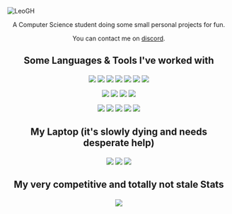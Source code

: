 ![LeoGH](https://user-images.githubusercontent.com/88405502/172062181-f94096b5-50f5-406d-b41e-37e661ecebfa.svg)

<p align="center">A Computer Science student doing some small personal projects for fun.</p>
<p align="center">You can contact me on <a href="https://discord.com/invite/yx3gkv6Why">discord</a>.</p>

## <p align="center">Some Languages & Tools I've worked with</p>

<!-- Languages -->
<p align="center">
<img src="https://img.shields.io/badge/Go-222535?style=for-the-badge&logo=go&logoColor=C44C4C"> <img src="https://img.shields.io/badge/Java-222535?style=for-the-badge&logo=oracle&logoColor=C44C4C"> <img src="https://img.shields.io/badge/JavaScript-222535?style=for-the-badge&logo=javascript&logoColor=C44C4C"> <img src="https://img.shields.io/badge/TypeScript-222535?style=for-the-badge&logo=typescript&logoColor=C44C4C"> <img src="https://img.shields.io/badge/Kotlin-222535?style=for-the-badge&logo=kotlin&logoColor=C44C4C"> <img src="https://img.shields.io/badge/Python-222535?style=for-the-badge&logo=python&logoColor=C44C4C"> <img src="https://img.shields.io/badge/sql-222535?style=for-the-badge&logo=sqlite&logoColor=C44C4C">
</p>

<!-- Apps/Programs -->
<p align="center">
<img src="https://img.shields.io/badge/VS_CODE-222535?style=for-the-badge&logo=visual%20studio%20code&logoColor=C44C4C"> <img src="https://img.shields.io/badge/intellij_idea-222535?style=for-the-badge&logo=intellij%20idea&logoColor=C44C4C"> <img src="https://img.shields.io/badge/android_studio-222535?style=for-the-badge&logo=android%20studio&logoColor=C44C4C"> <img src="https://img.shields.io/badge/figma-222535?style=for-the-badge&logo=figma&logoColor=C44C4C">
</p>

<!-- Other tools -->
<p align="center">
<img src="https://img.shields.io/badge/gradle-222535?style=for-the-badge&logo=gradle&logoColor=C44C4C"> <img src="https://img.shields.io/badge/maven-222535?style=for-the-badge&logo=apache%20maven&logoColor=C44C4C"> <img src="https://img.shields.io/badge/digital_ocean_vps-222535?style=for-the-badge&logo=digitalocean&logoColor=C44C4C"> <img src="https://img.shields.io/badge/git-222535?style=for-the-badge&logo=git&logoColor=C44C4C"> <img src="https://img.shields.io/badge/Svelte-222535?style=for-the-badge&logo=svelte&logoColor=C44C4C">
</p>

## <p align="center">My Laptop (it's slowly dying and needs desperate help)</p>

<p align="center">
<img src="https://img.shields.io/badge/CPU-i5_8th_gen-C44C4C?style=for-the-badge&logo=intel&logoColor=C44C4C&labelColor=222535"> <img src="https://img.shields.io/badge/Ram-16gb-C44C4C?style=for-the-badge&labelColor=222535"> <img src="https://img.shields.io/badge/GPU-1050_ti-C44C4C?style=for-the-badge&logo=nvidia&logoColor=C44C4C&labelColor=222535"> 
</p>

## <p align="center">My very competitive and totally not stale Stats</p>

<p align="center"><img src="https://github-readme-stats.vercel.app/api?username=TisLeo&show_icons=true&theme=dracula"></p>

